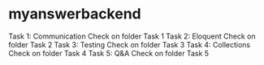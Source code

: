 # myanswerbackend
Task 1: Communication
Check on folder Task 1
Task 2: Eloquent
Check on folder Task 2
Task 3: Testing
Check on folder Task 3
Task 4: Collections
Check on folder Task 4
Task 5: Q&A
Check on folder Task 5
